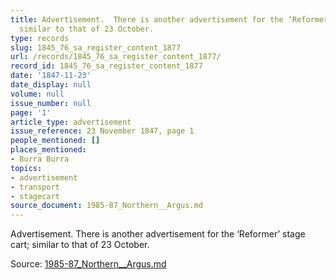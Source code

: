 ```yaml
---
title: Advertisement.  There is another advertisement for the ‘Reformer’ stage cart;
  similar to that of 23 October.
type: records
slug: 1845_76_sa_register_content_1877
url: /records/1845_76_sa_register_content_1877/
record_id: 1845_76_sa_register_content_1877
date: '1847-11-23'
date_display: null
volume: null
issue_number: null
page: '1'
article_type: advertisement
issue_reference: 23 November 1847, page 1
people_mentioned: []
places_mentioned:
- Burra Burra
topics:
- advertisement
- transport
- stagecart
source_document: 1985-87_Northern__Argus.md
---
```


Advertisement.  There is another advertisement for the ‘Reformer’ stage cart; similar to that of 23 October.

Source: [1985-87_Northern__Argus.md](/downloads/markdown/1985-87_Northern__Argus.md)
